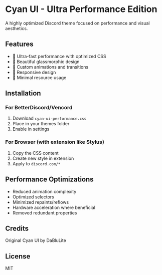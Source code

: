 # Cyan UI - Ultra Performance Edition

A highly optimized Discord theme focused on performance and visual aesthetics.

## Features
- 🚀 Ultra-fast performance with optimized CSS
- 🎨 Beautiful glassmorphic design
- 🌊 Custom animations and transitions
- 📱 Responsive design
- 🎯 Minimal resource usage

## Installation

### For BetterDiscord/Vencord
1. Download `cyan-ui-performance.css`
2. Place in your themes folder
3. Enable in settings

### For Browser (with extension like Stylus)
1. Copy the CSS content
2. Create new style in extension
3. Apply to `discord.com/*`

## Performance Optimizations
- Reduced animation complexity
- Optimized selectors
- Minimized repaints/reflows
- Hardware acceleration where beneficial
- Removed redundant properties

## Credits
Original Cyan UI by DaBluLite

## License
MIT
